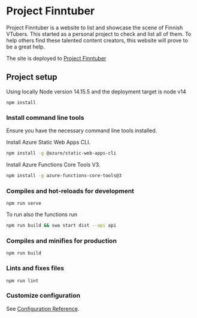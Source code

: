 # Project Finntuber

Project Finntuber is a website to list and showcase the scene of Finnish VTubers. This started
as a personal project to check and list all of them. To help others find these talented content
creators, this website will prove to be a great help.

The site is deployed to [Project Finntuber](www.finntubers.fi)

## Project setup

Using locally Node version 14.15.5 and the deployment target is node v14

```
npm install
```

### Install command line tools

Ensure you have the necessary command line tools installed.

Install Azure Static Web Apps CLI.

```bash
npm install -g @azure/static-web-apps-cli
```

Install Azure Functions Core Tools V3.

```bash
npm install -g azure-functions-core-tools@3
```

### Compiles and hot-reloads for development
```
npm run serve
```

To run also the functions run

```bash
npm run build && swa start dist --api api
```

### Compiles and minifies for production
```
npm run build
```

### Lints and fixes files
```
npm run lint
```

### Customize configuration
See [Configuration Reference](https://cli.vuejs.org/config/).
